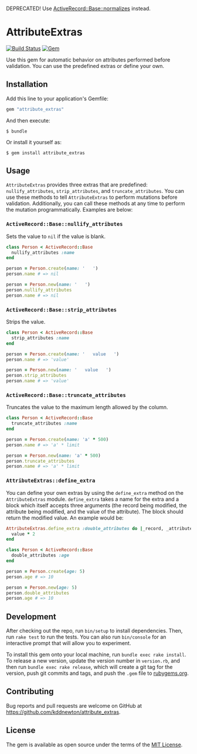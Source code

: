 DEPRECATED! Use [ActiveRecord::Base::normalizes](https://edgeapi.rubyonrails.org/classes/ActiveRecord/Normalization/ClassMethods.html#method-i-normalizes) instead.

# AttributeExtras

[![Build Status](https://github.com/kddnewton/attribute_extras/workflows/Main/badge.svg)](https://github.com/kddnewton/attribute_extras/actions)
[![Gem](https://img.shields.io/gem/v/attribute_extras.svg)](https://rubygems.org/gems/attribute_extras)

Use this gem for automatic behavior on attributes performed before validation. You can use the predefined extras or define your own.

## Installation

Add this line to your application's Gemfile:

```ruby
gem "attribute_extras"
```

And then execute:

    $ bundle

Or install it yourself as:

    $ gem install attribute_extras

## Usage

`AttributeExtras` provides three extras that are predefined: `nullify_attributes`, `strip_attributes`, and `truncate_attributes`. You can use these methods to tell `AttributeExtras` to perform mutations before validation. Additionally, you can call these methods at any time to perform the mutation programmatically. Examples are below:

### `ActiveRecord::Base::nullify_attributes`

Sets the value to `nil` if the value is blank.

```ruby
class Person < ActiveRecord::Base
  nullify_attributes :name
end

person = Person.create(name: '   ')
person.name # => nil

person = Person.new(name: '   ')
person.nullify_attributes
person.name # => nil
```

### `ActiveRecord::Base::strip_attributes`

Strips the value.

```ruby
class Person < ActiveRecord::Base
  strip_attributes :name
end

person = Person.create(name: '   value   ')
person.name # => 'value'

person = Person.new(name: '   value   ')
person.strip_attributes
person.name # => 'value'
```

### `ActiveRecord::Base::truncate_attributes`

Truncates the value to the maximum length allowed by the column.

```ruby
class Person < ActiveRecord::Base
  truncate_attributes :name
end

person = Person.create(name: 'a' * 500)
person.name # => 'a' * limit

person = Person.new(name: 'a' * 500)
person.truncate_attributes
person.name # => 'a' * limit
```

### `AttributeExtras::define_extra`

You can define your own extras by using the `define_extra` method on the `AttributeExtras` module. `define_extra` takes a name for the extra and a block which itself accepts three arguments (the record being modified, the attribute being modified, and the value of the attribute). The block should return the modified value. An example would be:

```ruby
AttributeExtras.define_extra :double_attributes do |_record, _attribute, value|
  value * 2
end

class Person < ActiveRecord::Base
  double_attributes :age
end

person = Person.create(age: 5)
person.age # => 10

person = Person.new(age: 5)
person.double_attributes
person.age # => 10
```

## Development

After checking out the repo, run `bin/setup` to install dependencies. Then, run `rake test` to run the tests. You can also run `bin/console` for an interactive prompt that will allow you to experiment.

To install this gem onto your local machine, run `bundle exec rake install`. To release a new version, update the version number in `version.rb`, and then run `bundle exec rake release`, which will create a git tag for the version, push git commits and tags, and push the `.gem` file to [rubygems.org](https://rubygems.org).

## Contributing

Bug reports and pull requests are welcome on GitHub at https://github.com/kddnewton/attribute_extras.

## License

The gem is available as open source under the terms of the [MIT License](https://opensource.org/licenses/MIT).
